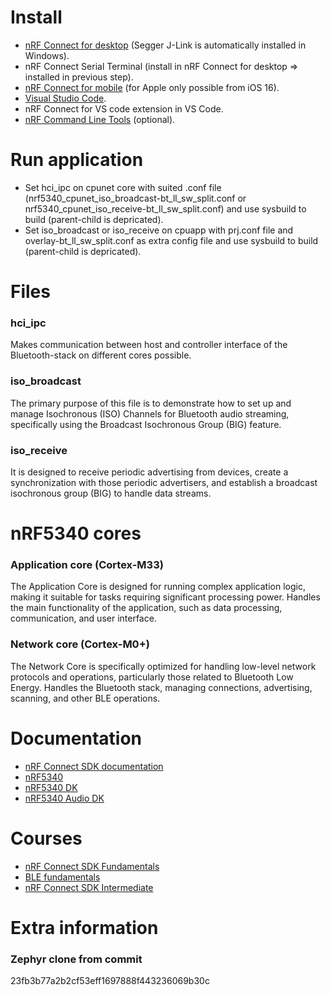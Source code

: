 # Install
* [nRF Connect for desktop](https://www.nordicsemi.com/Products/Development-tools/nRF-Connect-for-Desktop) (Segger J-Link is automatically installed in Windows).
* nRF Connect Serial Terminal (install in nRF Connect for desktop => installed in previous step).
* [nRF Connect for mobile](https://www.nordicsemi.com/Products/Development-tools/nRF-Connect-for-mobile) (for Apple only possible from iOS 16).
* [Visual Studio Code](https://code.visualstudio.com/download).
* nRF Connect for VS code extension in VS Code.
* [nRF Command Line Tools](https://www.nordicsemi.com/Products/Development-tools/nRF-Command-Line-Tools/Download) (optional).

# Run application
* Set hci_ipc on cpunet core with suited .conf file (nrf5340_cpunet_iso_broadcast-bt_ll_sw_split.conf or nrf5340_cpunet_iso_receive-bt_ll_sw_split.conf) and use sysbuild to build (parent-child is depricated).
* Set iso_broadcast or iso_receive on cpuapp with prj.conf file and overlay-bt_ll_sw_split.conf as extra config file and use sysbuild to build (parent-child is depricated).

# Files
### hci_ipc
Makes communication between host and controller interface of the Bluetooth-stack on different cores possible.
### iso_broadcast
The primary purpose of this file is to demonstrate how to set up and manage Isochronous (ISO) Channels for Bluetooth audio streaming, specifically using the Broadcast Isochronous Group (BIG) feature.
### iso_receive
It is designed to receive periodic advertising from devices, create a synchronization with those periodic advertisers, and establish a broadcast isochronous group (BIG) to handle data streams.

# nRF5340 cores
### Application core (Cortex-M33)
The Application Core is designed for running complex application logic, making it suitable for tasks requiring significant processing power. Handles the main functionality of the application, such as data processing, communication, and user interface.
### Network core (Cortex-M0+)
The Network Core is specifically optimized for handling low-level network protocols and operations, particularly those related to Bluetooth Low Energy. Handles the Bluetooth stack, managing connections, advertising, scanning, and other BLE operations.

# Documentation
* [nRF Connect SDK documentation](https://docs.nordicsemi.com/bundle/ncs-latest/page/nrf/index.html)
* [nRF5340](https://docs.nordicsemi.com/category/nrf5340-category)
* [nRF5340 DK](https://docs.nordicsemi.com/bundle/ug_nrf5340_dk/page/UG/dk/intro.html)
* [nRF5340 Audio DK](https://docs.nordicsemi.com/bundle/ug_nrf5340_audio/page/UG/nrf5340_audio/intro.html)

# Courses
* [nRF Connect SDK Fundamentals](https://academy.nordicsemi.com/courses/nrf-connect-sdk-fundamentals/)
* [BLE fundamentals](https://academy.nordicsemi.com/courses/bluetooth-low-energy-fundamentals/)
* [nRF Connect SDK Intermediate](https://academy.nordicsemi.com/courses/nrf-connect-sdk-intermediate/)

# Extra information
### Zephyr clone from commit
23fb3b77a2b2cf53eff1697888f443236069b30c
 



